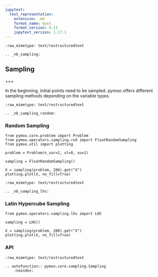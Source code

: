 ```yaml
---
jupytext:
  text_representation:
    extension: .md
    format_name: myst
    format_version: 0.13
    jupytext_version: 1.17.1
---
```


```{raw-cell}
:raw_mimetype: text/restructuredtext

.. _nb_sampling:
```

## Sampling

+++

In the beginning, initial points need to be sampled. *pymoo* offers different sampling methods depending on the variable types.

```{raw-cell}
:raw_mimetype: text/restructuredtext

.. _nb_sampling_random:
```

### Random Sampling

```{code-cell} ipython3
from pymoo.core.problem import Problem
from pymoo.operators.sampling.rnd import FloatRandomSampling
from pymoo.util import plotting

problem = Problem(n_var=2, xl=0, xu=1)

sampling = FloatRandomSampling()

X = sampling(problem, 200).get("X")
plotting.plot(X, no_fill=True)
```

```{raw-cell}
:raw_mimetype: text/restructuredtext

.. _nb_sampling_lhs:
```

### Latin Hypercube Sampling

```{code-cell} ipython3
from pymoo.operators.sampling.lhs import LHS

sampling = LHS()

X = sampling(problem, 200).get("X")
plotting.plot(X, no_fill=True)
```

### API

```{raw-cell}
:raw_mimetype: text/restructuredtext

.. autofunction:: pymoo.core.sampling.Sampling
    :noindex:
```
